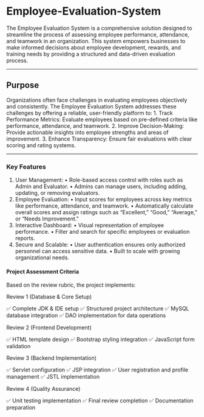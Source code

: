 # Employee-Evaluation-System
The Employee Evaluation System is a comprehensive solution designed to streamline the process of assessing employee performance, attendance, and teamwork in an organization. This system empowers businesses to make informed decisions about employee development, rewards, and training needs by providing a structured and data-driven evaluation process.

*** 
## Purpose

Organizations often face challenges in evaluating employees objectively and consistently. The Employee Evaluation System addresses these challenges by offering a reliable, user-friendly platform to:
	1.	Track Performance Metrics: Evaluate employees based on pre-defined criteria like performance, attendance, and teamwork.
	2.	Improve Decision-Making: Provide actionable insights into employee strengths and areas of improvement.
	3.	Enhance Transparency: Ensure fair evaluations with clear scoring and rating systems.

***
### Key Features
	
 1.	User Management:
	•	Role-based access control with roles such as Admin and Evaluator.
	•	Admins can manage users, including adding, updating, or removing evaluators.
 2.	Employee Evaluation:
	•	Input scores for employees across key metrics like performance, attendance, and teamwork.
	•	Automatically calculate overall scores and assign ratings such as “Excellent,” “Good,” “Average,” or “Needs Improvement.”
 3.	Interactive Dashboard:
	•	Visual representation of employee performance.
	•	Filter and search for specific employees or evaluation reports.
 4.	Secure and Scalable:
	•	User authentication ensures only authorized personnel can access sensitive data.
	•	Built to scale with growing organizational needs.




#### Project Assessment Criteria

Based on the review rubric, the project implements:

Review 1 (Database & Core Setup)

✅ Complete JDK & IDE setup
✅ Structured project architecture
✅ MySQL database integration
✅ DAO implementation for data operations


Review 2 (Frontend Development)

✅ HTML template design
✅ Bootstrap styling integration
✅ JavaScript form validation

Review 3 (Backend Implementation)

✅ Servlet configuration
✅ JSP integration
✅ User registration and profile management
✅ JSTL implementation


Review 4 (Quality Assurance)

✅ Unit testing implementation
✅ Final review completion
✅ Documentation preparation
